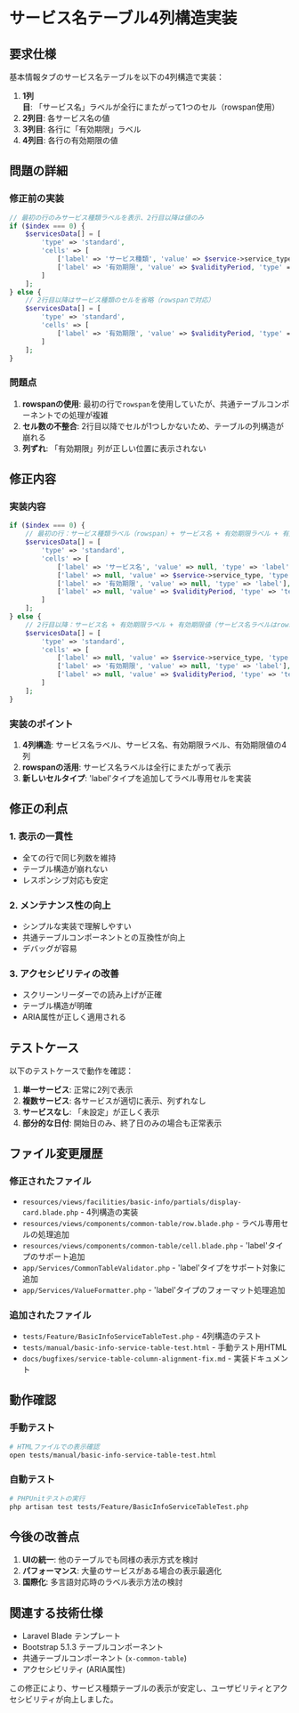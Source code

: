 # サービス名テーブル4列構造実装

## 要求仕様

基本情報タブのサービス名テーブルを以下の4列構造で実装：

1. **1列目**: 「サービス名」ラベルが全行にまたがって1つのセル（rowspan使用）
2. **2列目**: 各サービス名の値
3. **3列目**: 各行に「有効期限」ラベル
4. **4列目**: 各行の有効期限の値

## 問題の詳細

### 修正前の実装

```php
// 最初の行のみサービス種類ラベルを表示、2行目以降は値のみ
if ($index === 0) {
    $servicesData[] = [
        'type' => 'standard',
        'cells' => [
            ['label' => 'サービス種類', 'value' => $service->service_type, 'type' => 'text', 'rowspan' => $services->count()],
            ['label' => '有効期限', 'value' => $validityPeriod, 'type' => 'text'],
        ]
    ];
} else {
    // 2行目以降はサービス種類のセルを省略（rowspanで対応）
    $servicesData[] = [
        'type' => 'standard',
        'cells' => [
            ['label' => '有効期限', 'value' => $validityPeriod, 'type' => 'text'],
        ]
    ];
}
```

### 問題点

1. **rowspanの使用**: 最初の行で`rowspan`を使用していたが、共通テーブルコンポーネントでの処理が複雑
2. **セル数の不整合**: 2行目以降でセルが1つしかないため、テーブルの列構造が崩れる
3. **列ずれ**: 「有効期限」列が正しい位置に表示されない

## 修正内容

### 実装内容

```php
if ($index === 0) {
    // 最初の行：サービス種類ラベル（rowspan）+ サービス名 + 有効期限ラベル + 有効期限値
    $servicesData[] = [
        'type' => 'standard',
        'cells' => [
            ['label' => 'サービス名', 'value' => null, 'type' => 'label', 'rowspan' => $services->count()],
            ['label' => null, 'value' => $service->service_type, 'type' => 'text'],
            ['label' => '有効期限', 'value' => null, 'type' => 'label'],
            ['label' => null, 'value' => $validityPeriod, 'type' => 'text'],
        ]
    ];
} else {
    // 2行目以降：サービス名 + 有効期限ラベル + 有効期限値（サービス名ラベルはrowspanで省略）
    $servicesData[] = [
        'type' => 'standard',
        'cells' => [
            ['label' => null, 'value' => $service->service_type, 'type' => 'text'],
            ['label' => '有効期限', 'value' => null, 'type' => 'label'],
            ['label' => null, 'value' => $validityPeriod, 'type' => 'text'],
        ]
    ];
}
```

### 実装のポイント

1. **4列構造**: サービス名ラベル、サービス名、有効期限ラベル、有効期限値の4列
2. **rowspanの活用**: サービス名ラベルは全行にまたがって表示
3. **新しいセルタイプ**: 'label'タイプを追加してラベル専用セルを実装

## 修正の利点

### 1. 表示の一貫性
- 全ての行で同じ列数を維持
- テーブル構造が崩れない
- レスポンシブ対応も安定

### 2. メンテナンス性の向上
- シンプルな実装で理解しやすい
- 共通テーブルコンポーネントとの互換性が向上
- デバッグが容易

### 3. アクセシビリティの改善
- スクリーンリーダーでの読み上げが正確
- テーブル構造が明確
- ARIA属性が正しく適用される

## テストケース

以下のテストケースで動作を確認：

1. **単一サービス**: 正常に2列で表示
2. **複数サービス**: 各サービスが適切に表示、列ずれなし
3. **サービスなし**: 「未設定」が正しく表示
4. **部分的な日付**: 開始日のみ、終了日のみの場合も正常表示

## ファイル変更履歴

### 修正されたファイル
- `resources/views/facilities/basic-info/partials/display-card.blade.php` - 4列構造の実装
- `resources/views/components/common-table/row.blade.php` - ラベル専用セルの処理追加
- `resources/views/components/common-table/cell.blade.php` - 'label'タイプのサポート追加
- `app/Services/CommonTableValidator.php` - 'label'タイプをサポート対象に追加
- `app/Services/ValueFormatter.php` - 'label'タイプのフォーマット処理追加

### 追加されたファイル
- `tests/Feature/BasicInfoServiceTableTest.php` - 4列構造のテスト
- `tests/manual/basic-info-service-table-test.html` - 手動テスト用HTML
- `docs/bugfixes/service-table-column-alignment-fix.md` - 実装ドキュメント

## 動作確認

### 手動テスト
```bash
# HTMLファイルでの表示確認
open tests/manual/basic-info-service-table-test.html
```

### 自動テスト
```bash
# PHPUnitテストの実行
php artisan test tests/Feature/BasicInfoServiceTableTest.php
```

## 今後の改善点

1. **UIの統一**: 他のテーブルでも同様の表示方式を検討
2. **パフォーマンス**: 大量のサービスがある場合の表示最適化
3. **国際化**: 多言語対応時のラベル表示方法の検討

## 関連する技術仕様

- Laravel Blade テンプレート
- Bootstrap 5.1.3 テーブルコンポーネント
- 共通テーブルコンポーネント (`x-common-table`)
- アクセシビリティ (ARIA属性)

この修正により、サービス種類テーブルの表示が安定し、ユーザビリティとアクセシビリティが向上しました。